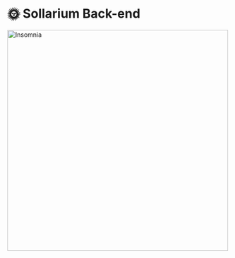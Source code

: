 
# 🌞 Sollarium Back-end

<img src="https://github.com/Projeto-integrador-Sollarium/Back-end/assets/18141491/de88bbe0-f053-4466-ae21-6157114f7df2" alt="Insomnia" style="width: 500px;"/>
